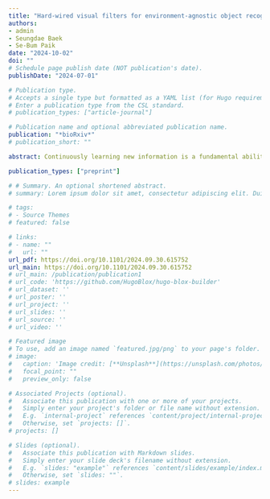 ```yaml
---
title: "Hard-wired visual filters for environment-agnostic object recognition"
authors:
- admin
- Seungdae Baek
- Se-Bum Paik
date: "2024-10-02"
doi: ""
# Schedule page publish date (NOT publication's date).
publishDate: "2024-07-01"

# Publication type.
# Accepts a single type but formatted as a YAML list (for Hugo requirements).
# Enter a publication type from the CSL standard.
# publication_types: ["article-journal"]

# Publication name and optional abbreviated publication name.
publication: "*bioRxiv*"
# publication_short: ""

abstract: Continuously learning new information is a fundamental ability of animals but a challenging problem for conventional deep neural networks (DNNs), which suffer from catastrophic forgetting. Unlike DNNs, whose early layers change depending on training images, the brain’s early visual pathway has innate Gabor-like receptive fields that are stably maintained throughout a lifetime. Here, we demonstrate that fixing early layers of DNNs using Gabor filters, resembling the primary visual cortex (V1) cells’ receptive fields, enables continual learning under dynamic environments. We first showed that networks with fixed Gabor filters maintained the previous performance even when sequentially trained on a completely different image domain, alleviating catastrophic forgetting. Moreover, representation analysis revealed that fixed Gabor filters enabled networks to have similar representations across different domains, which may enable networks to adapt better to continuous learning. Together, Gabor filters in early layers could serve as key architectures for continual learning, highlighting the functional significance of stable early visual pathways in brains.

publication_types: ["preprint"]

# # Summary. An optional shortened abstract.
# summary: Lorem ipsum dolor sit amet, consectetur adipiscing elit. Duis posuere tellus ac convallis placerat. Proin tincidunt magna sed ex sollicitudin condimentum.

# tags:
# - Source Themes
# featured: false

# links:
# - name: ""
#   url: ""
url_pdf: https://doi.org/10.1101/2024.09.30.615752
url_main: https://doi.org/10.1101/2024.09.30.615752
# url_main: /publication/publication1
# url_code: 'https://github.com/HugoBlox/hugo-blox-builder'
# url_dataset: ''
# url_poster: ''
# url_project: ''
# url_slides: ''
# url_source: ''
# url_video: ''

# Featured image
# To use, add an image named `featured.jpg/png` to your page's folder. 
# image:
#   caption: 'Image credit: [**Unsplash**](https://unsplash.com/photos/jdD8gXaTZsc)'
#   focal_point: ""
#   preview_only: false

# Associated Projects (optional).
#   Associate this publication with one or more of your projects.
#   Simply enter your project's folder or file name without extension.
#   E.g. `internal-project` references `content/project/internal-project/index.md`.
#   Otherwise, set `projects: []`.
# projects: []

# Slides (optional).
#   Associate this publication with Markdown slides.
#   Simply enter your slide deck's filename without extension.
#   E.g. `slides: "example"` references `content/slides/example/index.md`.
#   Otherwise, set `slides: ""`.
# slides: example
---
```

<!-- 
{{% callout note %}}
Click the *Cite* button above to demo the feature to enable visitors to import publication metadata into their reference management software.
{{% /callout %}}

{{% callout note %}}
Create your slides in Markdown - click the *Slides* button to check out the example.
{{% /callout %}}

Add the publication's **full text** or **supplementary notes** here. You can use rich formatting such as including [code, math, and images](https://docs.hugoblox.com/content/writing-markdown-latex/). -->
